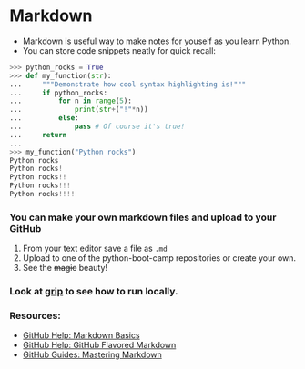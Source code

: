 # Markdown
+ Markdown is useful way to make notes for youself as you learn Python.
+ You can store code snippets neatly for quick recall:

```python
>>> python_rocks = True
>>> def my_function(str):
...     """Demonstrate how cool syntax highlighting is!"""
...     if python_rocks:
...         for n in range(5):
...             print(str+("!"*n))
...         else:
...             pass # Of course it's true!
...     return
... 
>>> my_function("Python rocks")
Python rocks
Python rocks!
Python rocks!!
Python rocks!!!
Python rocks!!!!
```

### You can make your own markdown files and upload to your GitHub
1. From your text editor save a file as `.md`
2. Upload to one of the python-boot-camp repositories or create your own.
3. See the ~~magic~~ beauty!

### Look at [grip][grip] to see how to run locally.

### Resources:
+ [GitHub Help: Markdown Basics][1]
+ [GitHub Help: GitHub Flavored Markdown][2]
+ [GitHub Guides: Mastering Markdown][3]

<!-- Links -->

[1]: https://help.github.com/articles/markdown-basics/
[2]: https://help.github.com/articles/github-flavored-markdown/
[3]: https://guides.github.com/features/mastering-markdown/
[grip]: https://github.com/joeyespo/grip
